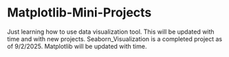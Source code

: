 # Matplotlib-Mini-Projects
Just learning how to use data visualization tool. 
This will be updated with time and with new projects.
Seaborn_Visualization is a completed project as of 9/2/2025.
Matplotlib will be updated with time.
